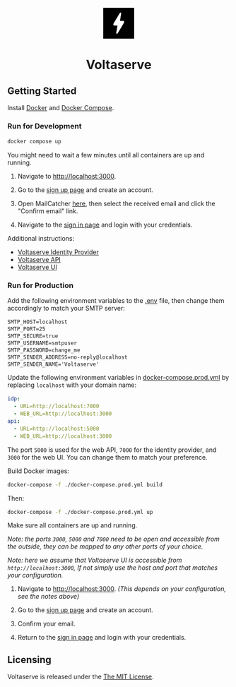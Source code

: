 <!-- markdownlint-disable MD033 MD041 -->
<p align="center">
  <img height="70" src="assets/brand.svg"/>
  <h1 align="center">Voltaserve</h1>
</p>

## Getting Started

Install [Docker](https://docs.docker.com/get-docker) and [Docker Compose](https://docs.docker.com/compose/install).

### Run for Development

```sh
docker compose up
```

You might need to wait a few minutes until all containers are up and running.

1. Navigate to [http://localhost:3000](http://localhost:3000).

2. Go to the [sign up page](http://localhost:3000/sign-up) and create an account.

3. Open MailCatcher [here](http://localhost:1080), then select the received email and click the "Confirm email" link.

4. Navigate to the [sign in page](http://localhost:3000/sign-in) and login with your credentials.

Additional instructions:

- [Voltaserve Identity Provider](idp/README.md)
- [Voltaserve API](api/README.md)
- [Voltaserve UI](ui/README.md)

### Run for Production

Add the following environment variables to the [.env](./.env) file, then change them accordingly to match your SMTP server:

```properties
SMTP_HOST=localhost
SMTP_PORT=25
SMTP_SECURE=true
SMTP_USERNAME=smtpuser
SMTP_PASSWORD=change_me
SMTP_SENDER_ADDRESS=no-reply@localhost
SMTP_SENDER_NAME='Voltaserve'
```

Update the following environment variables in [docker-compose.prod.yml](./docker-compose.prod.yml) by replacing `localhost` with your domain name:

```yaml
idp:
  - URL=http://localhost:7000
  - WEB_URL=http://localhost:3000
api:
  - URL=http://localhost:5000
  - WEB_URL=http://localhost:3000
```

The port `5000` is used for the web API, `7000` for the identity provider, and `3000` for the web UI. You can change them to match your preference.

Build Docker images:

```sh
docker-compose -f ./docker-compose.prod.yml build
```

Then:

```sh
docker-compose -f ./docker-compose.prod.yml up
```

Make sure all containers are up and running.

_Note: the ports `3000`, `5000` and `7000` need to be open and accessible from the outside, they can be mapped to any other ports of your choice._

_Note: here we assume that Voltaserve UI is accessible from `http://localhost:3000`, If not simply use the host and port that matches your configuration._

1. Navigate to [http://localhost:3000](http://localhost:3000). _(This depends on your configuration, see the notes above)_

2. Go to the [sign up page](http://localhost:3000/sign-up) and create an account.

3. Confirm your email.

4. Return to the [sign in page](http://localhost:3000/sign-in) and login with your credentials.

## Licensing

Voltaserve is released under the [The MIT License](./LICENSE).
